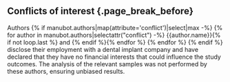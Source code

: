 ## Conflicts of interest {.page_break_before}

Authors
{% if manubot.authors|map(attribute='conflict')|select|max -%}
{% for author in manubot.authors|selectattr("conflict") -%}
{{author.name}}{% if not loop.last %} and {% endif %}{% endfor %}
{% endfor %}
{% endif %}
disclose their employment with a dental implant company and have declared that they have no financial interests that could influence the study outcomes.
The analysis of the relevant samples was not performed by these authors, ensuring unbiased results.

